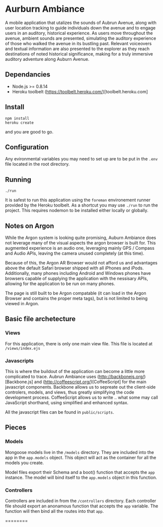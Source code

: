 # Aurburn Ambiance

A mobile application that utalizes the sounds of Aubrun Avenue, along with user location tracking to guide individuals down the avenue and to engage users in an auditory, historical experience. As users move throughout the avenue, ambient sounds are presented, simulating the auditory experience of those who walked the avenue in its bustling past. Relevant voiceovers and textual information are also presented to the explorer as they reach destinations of noted historical significance, making for a truly immersive auditory adventure along Auburn Avenue.

## Dependancies
* Node.js >= 0.8.14
* Heroku toolbelt (https://toolbelt.heroku.com/)[toolbelt.heroku.com]

## Install
```
npm install
heroku create
```
and you are good to go.

## Configuration
Any evironmental variables you may need to set up are to be put in the `.env` file located in the root directory.

## Running
```
./run
```

It is safest to run this application using the `foreman` environement runner provided by the Heroku toolbelt.
As a shortcut you may use `./run` to run the project. This requires nodemon to be installed either locally or globally.

## Notes on Argon
While the Argon system is looking quite promising, Auburn Ambiance does not leverage many of the visual aspects the argon browser is built for. This augmented experience is an audio one, leveraging mainly GPS / Compass and Audio APIs, leaving the camera unused completely (at this time).

Because of this, the Argon AR Browser would not afford us and advantages above the default Safari browser shipped with all iPhones and iPods. Additionally, many phones including Android and Windows phones have browsers capable of supplying the application with the nessisary APIs, allowing for the application to be run on many phones.

The page is still built to be Argon compatable (it can load in the Argon Browser and contains the proper meta tags), but is not limited to being viewed in Argon.

## Basic file archetecture
### Views
For this application, there is only one main view file. This file is located at `/views/index.ejs`

### Javascripts
This is where the buildout of the application can become a little more complicated to trace. Aubrun Ambiance uses (http://backbonejs.org/)[Backbone.js] and (http://coffeescript.org/)[CoffeeScript] for the main javascript components. Backbone allows us to sepreate out the client-side controlers, models, and views, thus greatly simplifying the code development process. CoffeeScript allows us to write .. what some may call JavaScript shorthand, using simplified and enhanced syntax.

All the javascript files can be found in `public/scripts`.

## Pieces

### Models
Mongoose models live in the `/models` directory.
They are included into the app in the `app.models` object.
This object will act as the container for all the models you create.


Model files export their Schema and a boot() function that accepts the `app` instance.
The model will bind itself to the `app.models` object in this function.

### Controllers
Controllers are included in from the `/controllers` directory.
Each controller file should export an anonamous function that accepts the `app` variable.
The function will then bind all the routes into that `app`.


========

